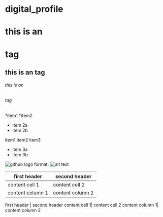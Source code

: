 # digital_profile

# this is an <h1> tag
## this is an <he> tag
###### this is an <h6> tag

*item1
*item2
 * item 2a
 * item 2b
 
 item1
 item2
 item3
 * item 3a
 * item 3b

![github logo](/images/logo.png)
format: ![alt text](url)

first header | second header
-------------| -------------
content cell 1| content cell 2
content column 1|content column 2

first header  |  second header
content cell 1|  content cell 2
content column 1| content column 2
